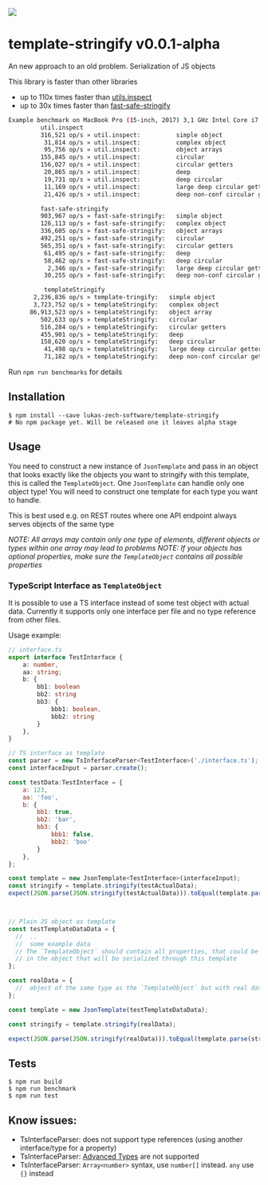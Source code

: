 ![](https://github.com/actions/lukas-zech-software/template-stringify/Build/badge.svg)

# template-stringify v0.0.1-alpha

An new approach to an old problem. Serialization of JS objects

This library is faster than other libraries
* up to 110x times faster than [utils.inspect](https://nodejs.org/api/util.html#util_util_inspect_object_options)
* up to 30x times faster than [fast-safe-stringify](https://www.npmjs.com/package/fast-safe-stringify)

```bash
Example benchmark on MacBook Pro (15-inch, 2017) 3,1 GHz Intel Core i7
         util.inspect
         316,521 op/s » util.inspect:          simple object
          31,814 op/s » util.inspect:          complex object
          95,756 op/s » util.inspect:          object arrays
         155,845 op/s » util.inspect:          circular
         156,027 op/s » util.inspect:          circular getters
          20,865 op/s » util.inspect:          deep
          19,731 op/s » util.inspect:          deep circular
          11,169 op/s » util.inspect:          large deep circular getters
          21,426 op/s » util.inspect:          deep non-conf circular getters

         fast-safe-stringify
         903,967 op/s » fast-safe-stringify:   simple object
         126,113 op/s » fast-safe-stringify:   complex object
         336,605 op/s » fast-safe-stringify:   object arrays
         492,251 op/s » fast-safe-stringify:   circular
         565,351 op/s » fast-safe-stringify:   circular getters
          61,495 op/s » fast-safe-stringify:   deep
          58,462 op/s » fast-safe-stringify:   deep circular
           2,346 op/s » fast-safe-stringify:   large deep circular getters
          30,255 op/s » fast-safe-stringify:   deep non-conf circular getters

          templateStringify
       2,236,836 op/s » template-tringify:   simple object
       3,723,752 op/s » templateStringify:   complex object
      86,913,523 op/s » templateStringify:   object array
         502,633 op/s » templateStringify:   circular
         516,284 op/s » templateStringify:   circular getters
         455,901 op/s » templateStringify:   deep
         158,620 op/s » templateStringify:   deep circular
          41,498 op/s » templateStringify:   large deep circular getters
          71,182 op/s » templateStringify:   deep non-conf circular getters
```

Run `npm run benchmarks` for details

## Installation

```shell
$ npm install --save lukas-zech-software/template-stringify
# No npm package yet. Will be released one it leaves alpha stage
```

## Usage

You need to construct a new instance of `JsonTemplate` and pass in an object that looks exactly like
the objects you want to stringify with this template, this is called the `TemplateObject`. One `JsonTemplate` can handle only one object type!
You will need to construct one template for each type you want to handle.

This is best used e.g. on REST routes where one API endpoint always serves objects of the same type

*NOTE: All arrays may contain only one type of elements, different objects or types within one array may lead to problems*
*NOTE: If your objects has optional properties, make sure the `TemplateObject` contains all possible properties*

### TypeScript Interface as `TemplateObject`
It is possible to use a TS interface instead of some test object with actual data.
Currently it supports only one interface per file and no type reference from other files.

Usage example:

```typescript
// interface.ts
export interface TestInterface {
    a: number,
    aa: string;
    b: {
        bb1: boolean
        bb2: string
        bb3: {
            bbb1: boolean,
            bbb2: string
        }
    },
}
```

```js
// TS interface as template
const parser = new TsInferfaceParser<TestInterface>('./interface.ts');
const interfaceInput = parser.create();

const testData:TestInterface = {
    a: 123,
    aa: 'foo',
    b: {
        bb1: true,
        bb2: 'bar',
        bb3: {
            bbb1: false,
            bbb2: 'boo'
        }
    },
};

const template = new JsonTemplate<TestInterface>(interfaceInput);
const stringify = template.stringify(testActualData);
expect(JSON.parse(JSON.stringify(testActualData))).toEqual(template.parse(stringify))



// Plain JS object as template
const testTemplateDataData = {
  //  .. 
  //  some example data
  // The `TemplateObject` should contain all properties, that could be contained
  // in the object that will be serialized through this template 
};

const realData = {
  //  object of the same type as the `TemplateObject` but with real data
};

const template = new JsonTemplate(testTemplateDataData);

const stringify = template.stringify(realData);

expect(JSON.parse(JSON.stringify(realData))).toEqual(template.parse(stringify))
```

## Tests

```shell
$ npm run build
$ npm run benchmark
$ npm run test
```

## Know issues:
* TsInterfaceParser: does not support type references (using another interface/type for a property)
* TsInterfaceParser: [Advanced Types](https://www.typescriptlang.org/docs/handbook/advanced-types.html) are not supported
* TsInterfaceParser: `Array<number>` syntax, use `number[]` instead. `any` use `{}` instead



